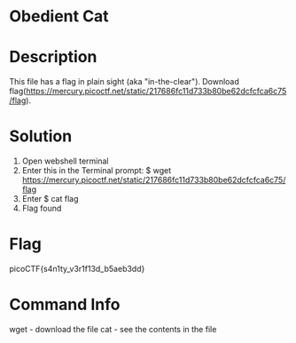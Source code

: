 # Obedient Cat
# Description
This file has a flag in plain sight (aka "in-the-clear"). Download flag(https://mercury.picoctf.net/static/217686fc11d733b80be62dcfcfca6c75/flag).

# Solution
1. Open webshell terminal
2. Enter this in the Terminal prompt: $ wget https://mercury.picoctf.net/static/217686fc11d733b80be62dcfcfca6c75/flag
3. Enter $ cat flag
4. Flag found

# Flag
picoCTF{s4n1ty_v3r1f13d_b5aeb3dd}

# Command Info
wget - download the file
cat - see the contents in the file
